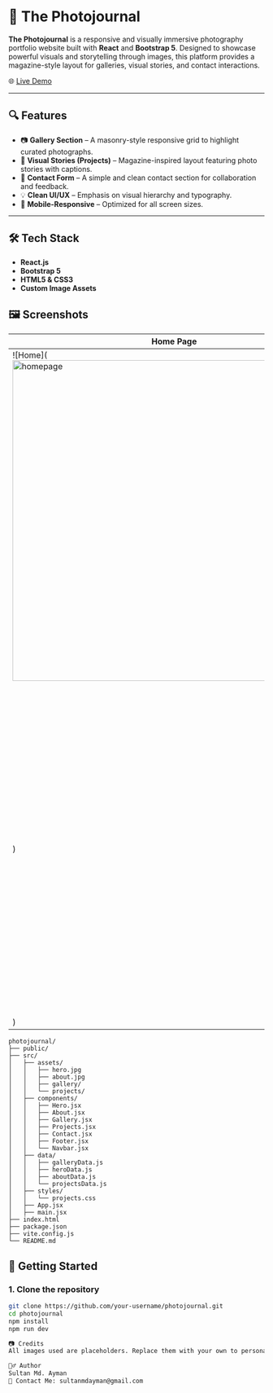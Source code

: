 # 📸 The Photojournal

**The Photojournal** is a responsive and visually immersive photography portfolio website built with **React** and **Bootstrap 5**. Designed to showcase powerful visuals and storytelling through images, this platform provides a magazine-style layout for galleries, visual stories, and contact interactions.

🌐 [Live Demo](https://the-photojournal.netlify.app/)

---

## 🔍 Features

- 📷 **Gallery Section** – A masonry-style responsive grid to highlight curated photographs.
- 📰 **Visual Stories (Projects)** – Magazine-inspired layout featuring photo stories with captions.
- 📩 **Contact Form** – A simple and clean contact section for collaboration and feedback.
- 💡 **Clean UI/UX** – Emphasis on visual hierarchy and typography.
- 📱 **Mobile-Responsive** – Optimized for all screen sizes.

---

## 🛠 Tech Stack

- **React.js**
- **Bootstrap 5**
- **HTML5 & CSS3**
- **Custom Image Assets**


## 🖼 Screenshots

| Home Page                        | Projects Page                      |
|----------------------------------|-------------------------------------|
| ![Home](<img width="630" alt="homepage" src="https://github.com/user-attachments/assets/0caa7f5b-f31e-4ed2-91b7-c74a55ddb2df" />
)    | ![Projects](<img width="628" alt="projects" src="https://github.com/user-attachments/assets/4bf52890-0a6e-4599-adf0-a895d668e376" />
) |

```
photojournal/
├── public/
├── src/
│   ├── assets/
│   │   ├── hero.jpg
│   │   ├── about.jpg
│   │   ├── gallery/
│   │   └── projects/
│   ├── components/
│   │   ├── Hero.jsx
│   │   ├── About.jsx
│   │   ├── Gallery.jsx
│   │   ├── Projects.jsx
│   │   ├── Contact.jsx
│   │   ├── Footer.jsx
│   │   └── Navbar.jsx
│   ├── data/
│   │   ├── galleryData.js
│   │   ├── heroData.js
│   │   ├── aboutData.js
│   │   └── projectsData.js
│   ├── styles/
│   │   └── projects.css
│   ├── App.jsx
│   ├── main.jsx
├── index.html
├── package.json
├── vite.config.js
└── README.md
```

## 🚀 Getting Started

### 1. Clone the repository

```bash
git clone https://github.com/your-username/photojournal.git
cd photojournal
npm install
npm run dev

📷 Credits
All images used are placeholders. Replace them with your own to personalize the site.

🙋‍♂️ Author
Sultan Md. Ayman
📧 Contact Me: sultanmdayman@gmail.com
